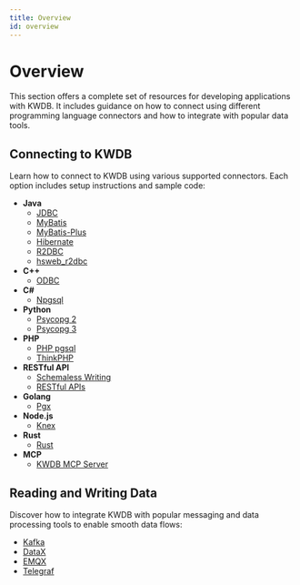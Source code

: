 ```yaml
---
title: Overview
id: overview
---
```


# Overview

This section offers a complete set of resources for developing applications with KWDB. It includes guidance on how to connect using different programming language connectors and how to integrate with popular data tools.

## Connecting to KWDB

Learn how to connect to KWDB using various supported connectors. Each option includes setup instructions and sample code:

- **Java**
  - [JDBC](./connect-kaiwudb/java/connect-jdbc.md)
  - [MyBatis](./connect-kaiwudb/java/connect-mybatis.md)
  - [MyBatis-Plus](./connect-kaiwudb/java/connect-mybatis-plus.md)
  - [Hibernate](./connect-kaiwudb/java/connect-hibernate.md)
  - [R2DBC](./connect-kaiwudb/java/connect-r2dbc.md)
  - [hsweb_r2dbc](./connect-kaiwudb/java/connect-hsweb-r2dbc.md)
- **C++**
  - [ODBC](./connect-kaiwudb/c-plus-plus/connect-odbc.md)
- **C#**
  - [Npgsql](./connect-kaiwudb/c-sharp/connect-npgsql.md)
- **Python**
  - [Psycopg 2](./connect-kaiwudb/python/connect-psycopg2.md)
  - [Psycopg 3](./connect-kaiwudb/python/connect-psycopg3.md)
- **PHP**
  - [PHP pgsql](./connect-kaiwudb/php/connect-php-pgsql.md)
  - [ThinkPHP](./connect-kaiwudb/php/connect-thinkphp.md)
- **RESTful API**
  - [Schemaless Writing](./connect-kaiwudb/restful-api/schemaless-writing.md)
  - [RESTful APIs](./connect-kaiwudb/restful-api/connect-restful-api.md)
- **Golang**
  - [Pgx](./connect-kaiwudb/golang/connect-pgx.md)
- **Node.js**
  - [Knex](./connect-kaiwudb/node-js/connect-knex.md)
- **Rust**
  - [Rust](./connect-kaiwudb/rust/connect-rust.md)
- **MCP**  
  - [KWDB MCP Server](./connect-kaiwudb/kwdb-mcp-server/connect-kwdb-mcp-server.md)

## Reading and Writing Data

Discover how to integrate KWDB with popular messaging and data processing tools to enable smooth data flows:

- [Kafka](./read-write-data/kafka.md)
- [DataX](./read-write-data/datax.md)
- [EMQX](./read-write-data/emqx.md)
- [Telegraf](./read-write-data/telegraf.md)